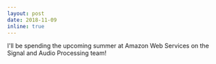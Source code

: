 ```yaml
---
layout: post
date: 2018-11-09
inline: true
---
```


I'll be spending the upcoming summer at Amazon Web Services on the Signal and Audio Processing team!
